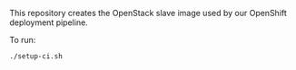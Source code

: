 This repository creates the OpenStack slave image used by our OpenShift deployment pipeline.

To run:

`./setup-ci.sh`

